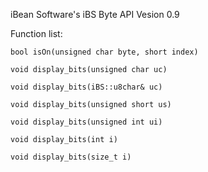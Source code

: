 iBean Software's
iBS Byte API Vesion 0.9    

Function list:

    bool isOn(unsigned char byte, short index)
   
    void display_bits(unsigned char uc)
    
    void display_bits(iBS::u8char& uc)
   
    void display_bits(unsigned short us)
    
    void display_bits(unsigned int ui)
    
    void display_bits(int i)
    
    void display_bits(size_t i)
